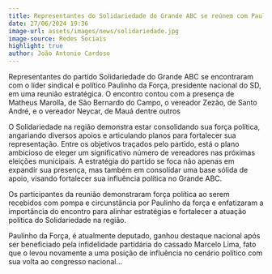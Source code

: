 ```yaml
---
title: Representantes do Solidariedade do Grande ABC se reúnem com Paulinho da Força
date: 27/06/2024 19:36
image-url: assets/images/news/solidariedade.jpg
image-source: Redes Sociais
highlight: true
author: João Antonio Cardoso
---
```


Representantes do partido Solidariedade do Grande ABC se encontraram com o líder sindical e político Paulinho da Força, presidente nacional do SD,  em uma reunião estratégica. O encontro contou com a presença de Matheus Marolla, de São Bernardo do Campo, o vereador Zezão, de Santo André, e o vereador Neycar, de Mauá dentre outros
 
O Solidariedade na região demonstra estar consolidando sua força política, angariando diversos apoios e articulando planos para fortalecer sua representação. Entre os objetivos traçados pelo partido, está o plano ambicioso de eleger um significativo número de vereadores nas próximas eleições municipais. A estratégia do partido se foca não apenas em expandir sua presença, mas também em consolidar uma base sólida de apoio, visando fortalecer sua influência política no Grande ABC.
 
Os participantes da reunião demonstraram força política ao serem recebidos com pompa e circunstância por Paulinho da força e enfatizaram a importância do encontro para alinhar estratégias e fortalecer a atuação política do Solidariedade na região.
 
Paulinho da Força, é atualmente deputado, ganhou destaque nacional após ser beneficiado pela infidelidade partidária do cassado Marcelo Lima, fato que o levou novamente a uma posição de influência no cenário político com sua volta ao congresso nacional...